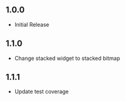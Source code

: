 ## 1.0.0
* Initial Release

## 1.1.0
* Change stacked widget to stacked bitmap

## 1.1.1
* Update test coverage